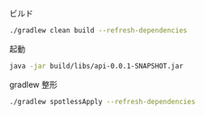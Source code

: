 ビルド

```zsh
./gradlew clean build --refresh-dependencies
```

起動

```zsh
java -jar build/libs/api-0.0.1-SNAPSHOT.jar
```

gradlew 整形

```zsh
./gradlew spotlessApply --refresh-dependencies
```

